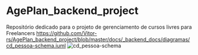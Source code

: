 # AgePlan_backend_project

Repositório dedicado para o projeto de gerenciamento de cursos livres para Freelancers
https://github.com/Vitor-rs/AgePlan_backend_project/blob/master/docs/_backend_docs/diagramas/cd_pessoa-schema.iuml
![cd_pessoa-schema](http://www.plantuml.com/plantuml/proxy?cache=no&src=https://raw.githubusercontent.com/Vitor-rs/AgePlan_backend_project/master/docs/_backend_docs/diagramas/cd_pessoa-schema.iuml)